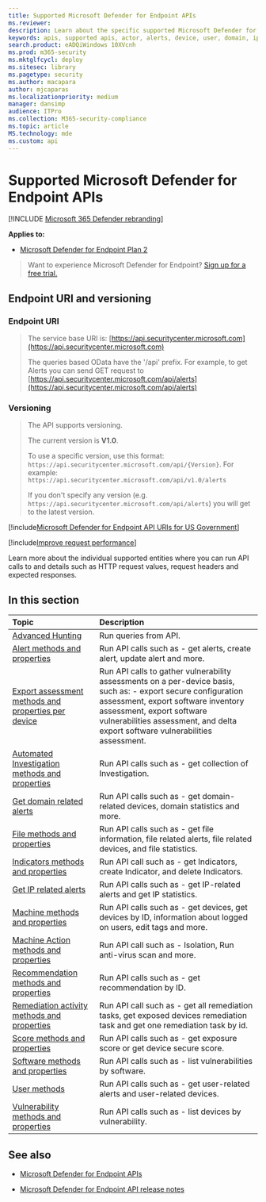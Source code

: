 ```yaml
---
title: Supported Microsoft Defender for Endpoint APIs
ms.reviewer: 
description: Learn about the specific supported Microsoft Defender for Endpoint entities where you can create API calls to.
keywords: apis, supported apis, actor, alerts, device, user, domain, ip, file, advanced queries, advanced hunting
search.product: eADQiWindows 10XVcnh
ms.prod: m365-security
ms.mktglfcycl: deploy
ms.sitesec: library
ms.pagetype: security
ms.author: macapara
author: mjcaparas
ms.localizationpriority: medium
manager: dansimp
audience: ITPro
ms.collection: M365-security-compliance
ms.topic: article
MS.technology: mde
ms.custom: api
---
```


# Supported Microsoft Defender for Endpoint APIs

[!INCLUDE [Microsoft 365 Defender rebranding](../../includes/microsoft-defender.md)]

**Applies to:** 
- [Microsoft Defender for Endpoint Plan 2](https://go.microsoft.com/fwlink/?linkid=2154037)

>Want to experience Microsoft Defender for Endpoint? [Sign up for a free trial.](https://signup.microsoft.com/create-account/signup?products=7f379fee-c4f9-4278-b0a1-e4c8c2fcdf7e&ru=https://aka.ms/MDEp2OpenTrial?ocid=docs-wdatp-exposedapis-abovefoldlink)

## Endpoint URI and versioning

### Endpoint URI

> The service base URI is: [https://api.securitycenter.microsoft.com](https://api.securitycenter.microsoft.com)
>
> The queries based OData have the '/api' prefix. For example, to get Alerts you can send GET request to [https://api.securitycenter.microsoft.com/api/alerts](https://api.securitycenter.microsoft.com/api/alerts)

### Versioning

> The API supports versioning.
>
> The current version is **V1.0**.
>
> To use a specific version, use this format: `https://api.securitycenter.microsoft.com/api/{Version}`. For example: `https://api.securitycenter.microsoft.com/api/v1.0/alerts`
>
> If you don't specify any version (e.g. `https://api.securitycenter.microsoft.com/api/alerts`) you will get to the latest version.

[!include[Microsoft Defender for Endpoint API URIs for US Government](../../includes/microsoft-defender-api-usgov.md)]

[!include[Improve request performance](../../includes/improve-request-performance.md)]

Learn more about the individual supported entities where you can run API calls to and details such as HTTP request values, request headers and expected responses.

## In this section

Topic | Description
:---|:---
[Advanced Hunting](run-advanced-query-api.md) | Run queries from API.
[Alert methods and properties](alerts.md) | Run API calls such as \- get alerts, create alert, update alert and more.
[Export assessment methods and properties per device](get-assessment-methods-properties.md) | Run API calls to gather vulnerability assessments on a per-device basis, such as: \- export secure configuration assessment, export software inventory assessment,  export software vulnerabilities assessment, and delta export software vulnerabilities assessment.
[Automated Investigation methods and properties](investigation.md) | Run API calls such as \- get collection of Investigation.
[Get domain related alerts](get-domain-related-alerts.md) | Run API calls such as \- get domain-related devices, domain statistics and more.
[File methods and properties](files.md) | Run API calls such as \- get file information, file related alerts, file related devices, and file statistics.
[Indicators methods and properties](ti-indicator.md) | Run API call such as \- get Indicators, create Indicator, and delete Indicators.
[Get IP related alerts](get-ip-related-alerts.md) | Run API calls such as \- get IP-related alerts and get IP statistics.
[Machine methods and properties](machine.md) | Run API calls such as \- get devices, get devices by ID, information about logged on users, edit tags and more.
[Machine Action methods and properties](machineaction.md) | Run API call such as \- Isolation, Run anti-virus scan and more.
[Recommendation methods and properties](recommendation.md) | Run API calls such as \- get recommendation by ID.
[Remediation activity methods and properties](get-remediation-methods-properties.md) | Run API call such as \- get all remediation tasks, get exposed devices remediation task and get one remediation task by id.
[Score methods and properties](score.md) | Run API calls such as \- get exposure score or get device secure score.
[Software methods and properties](software.md) | Run API calls such as \- list vulnerabilities by software.
[User methods](user.md) | Run API calls such as \- get user-related alerts and user-related devices.
[Vulnerability methods and properties](vulnerability.md) | Run API calls such as \- list devices by vulnerability.

## See also

- [Microsoft Defender for Endpoint APIs](apis-intro.md)

- [Microsoft Defender for Endpoint API release notes](api-release-notes.md)
